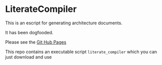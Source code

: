 # LiterateCompiler

This is an escript for generating architecture documents.

It has been dogfooded.

Please see the [Git Hub Pages](http://gordonguthrie.github.io/literate_compiler)

This repo contains an executable script `literate_compiler` which you can just download and use